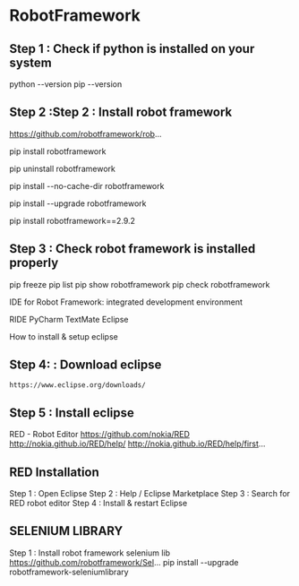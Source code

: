 # RobotFramework

Step 1 : Check if python is installed on your system
 ---------------------------------------------------
 python --version
    pip --version
    
Step 2 :Step 2 : Install robot framework
 -----------------------------------------
 https://github.com/robotframework/rob...

   pip install robotframework

   pip uninstall robotframework
 
   pip install --no-cache-dir robotframework

   pip install --upgrade robotframework

   pip install robotframework==2.9.2

Step 3 : Check robot framework is installed properly
----------------------------------------------------
   pip freeze
   pip list
   pip show robotframework
   pip check robotframework
   
   
IDE for Robot Framework: 
integrated development environment

RIDE
PyCharm
TextMate
Eclipse

How to install & setup eclipse

Step 4: : Download eclipse
--------------------------
    https://www.eclipse.org/downloads/
    
Step 5 : Install eclipse
-------------------------
RED - Robot Editor
https://github.com/nokia/RED
http://nokia.github.io/RED/help/
http://nokia.github.io/RED/help/first...

RED Installation
--------------------------------------------------

Step 1 : Open Eclipse
Step 2 : Help / Eclipse Marketplace
Step 3 : Search for RED robot editor
Step 4 : Install & restart Eclipse

SELENIUM LIBRARY
-------------------------

Step 1 : Install robot framework selenium lib
https://github.com/robotframework/Sel...
pip install --upgrade robotframework-seleniumlibrary




